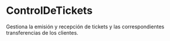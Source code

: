 # ControlDeTickets
Gestiona la emisión y recepción de tickets y las correspondientes transferencias de los clientes.
